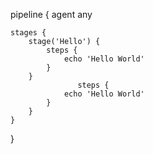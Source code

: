 pipeline {
    agent any

    stages {
        stage('Hello') {
            steps {
                echo 'Hello World'
            }
        }
                   steps {
                echo 'Hello World'
            }
        }
    }
}
